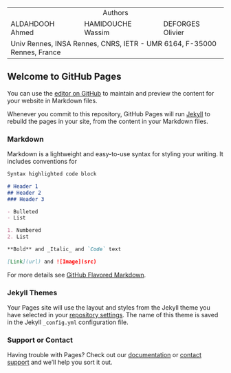 <table class="center">
  <tr>
    <td colspan="3", style="text-align:center">Authors</td>
  </tr>
  <tr>
    <td>ALDAHDOOH Ahmed</td>
    <td>HAMIDOUCHE Wassim</td>
    <td>DEFORGES Olivier</td>
  </tr>
  <tr>
    <td colspan="3">Univ Rennes, INSA Rennes, CNRS, IETR - UMR 6164, F-35000 Rennes, France</td>
  </tr>
</table>


## Welcome to GitHub Pages

You can use the [editor on GitHub](https://github.com/aldahdooh/SFAD/edit/gh-pages/index.md) to maintain and preview the content for your website in Markdown files.

Whenever you commit to this repository, GitHub Pages will run [Jekyll](https://jekyllrb.com/) to rebuild the pages in your site, from the content in your Markdown files.

### Markdown

Markdown is a lightweight and easy-to-use syntax for styling your writing. It includes conventions for

```markdown
Syntax highlighted code block

# Header 1
## Header 2
### Header 3

- Bulleted
- List

1. Numbered
2. List

**Bold** and _Italic_ and `Code` text

[Link](url) and ![Image](src)
```

For more details see [GitHub Flavored Markdown](https://guides.github.com/features/mastering-markdown/).

### Jekyll Themes

Your Pages site will use the layout and styles from the Jekyll theme you have selected in your [repository settings](https://github.com/aldahdooh/SFAD/settings). The name of this theme is saved in the Jekyll `_config.yml` configuration file.

### Support or Contact

Having trouble with Pages? Check out our [documentation](https://docs.github.com/categories/github-pages-basics/) or [contact support](https://github.com/contact) and we’ll help you sort it out.
